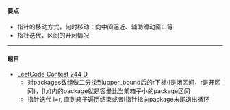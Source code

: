#### 要点
* 指针的移动方式，何时移动：向中间逼近、辅助滑动窗口等
* 指针迭代，区间的开闭情况
---
#### 题目
* [LeetCode Contest 244 D](https://leetcode-cn.com/problems/minimum-space-wasted-from-packaging/)
    * 对packages数组做二分找到upper\_bound后的r下标(l是闭区间，r是开区间)，[l,r)内的package就是容量比当前箱子小的package区间
    * 指针迭代 l=r, 直到箱子遍历结束或者l指针指向package末尾退出循环

